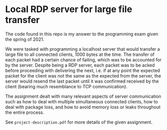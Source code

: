 # Local RDP server for large file transfer
The code found in this repo is my answer to the programming exam given the spring of 2021. 

We were tasked with programming a localhost server that would transfer a large file to all connected clients, 1000 bytes at the time. The transfer of each packet had a certain chance of failing, which was to be accounted for by the server. 
Despite being a RDP server, each packet was to be acked before proceeding with delivering the next, i.e. if at any point the expected packet for the client was not the same as the expected from the server, the server would resend the last packet until it was confirmed received by the client (bearing much resemblance to TCP communication). 

The assignment dealt with many relevant aspects of server communication such as how to deal with multiple simultaneous connected clients, how to deal with package loss, and how to avoid memory loss or leaks throughout the entire process. 

See `project-description.pdf` for more details of the given assignment. 
